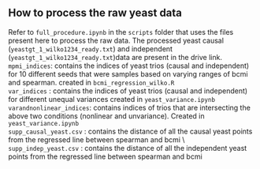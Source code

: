 ## How to process the raw yeast data  
Refer to `full_procedure.ipynb` in the `scripts` folder that uses the files present here to process the raw data. The processed yeast causal (`yeastgt_1_wilko1234_ready.txt`) and independent (`yeastgt_1_wilko1234_ready.txt`)data are present in the drive link. \
`mpmi_indices`: contains the indices of yeast trios (causal and independent) for 10 different seeds that were samples based on varying ranges of bcmi and spearman. created in `bcmi_regression_wilko.R`\
`var_indices` : contains the indices of yeast trios (causal and independent) for different unequal variances created in `yeast_variance.ipynb` \
`varandnonlinear_indices`: contains indices of trios that are intersecting the above two conditions (nonlinear and unvariance). Created in `yeast_variance.ipynb` \
`supp_causal_yeast.csv` : contains the distance of all the causal yeast points from the regressed line between spearman and bcmi  \ 
`supp_indep_yeast.csv` : contains the distance of all the independent yeast points from the regressed line between spearman and bcmi 